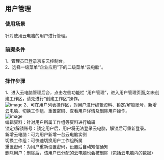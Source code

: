 ## 用户管理
### 使用场景
针对使用云电脑的用户进行管理。<br>
### 前提条件
1、管理员已登录京东云控制台。<br>
2、选择一级菜单“企业应用”下的二级菜单“云电脑”。<br>
### 操作步骤
1、进入云电脑管理后台，点击左侧功能栏  “用户管理”，进入用户管理页面,如未创建工作区，请先进行“创建工作区”操作。<br>
![image](https://user-images.githubusercontent.com/103625856/172789371-2d1c3fcb-e568-4085-92ab-d408ae519d3d.png)
2、可在用户列表操作区，对用户进行编辑资料、锁定/解锁账号、新增云电脑、切换工作组、重置密码、查看用户详情及删除用户操作。<br>
![image](https://user-images.githubusercontent.com/103625856/169789984-521f3e75-1a20-4e4e-b455-b70343d79bfe.png)<br>
编辑资料：针对用户所属工作组等资料进行编辑<br>
锁定/解锁账号：锁定用户后，用户将无法登录云电脑，解锁后可重新登录。<br>
新增云电脑：可为用户新增一台云电脑实例<br>
切换工作组：可快速切换用户工作组所属<br>
重置密码：为用户重新设置密码，设置后自动短信通知<br>
删除用户：删除后，该用户已分配的云电脑也会被删除（包括云电脑内的数据）<br>



    
